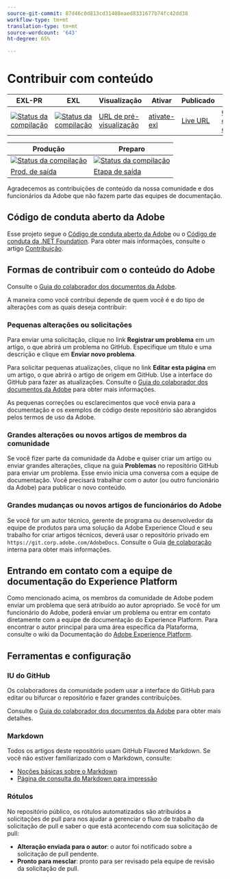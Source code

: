 ```yaml
---
source-git-commit: 87d46c0d813cd31408eaed8331677b74fc42dd38
workflow-type: tm+mt
translation-type: tm+mt
source-wordcount: '643'
ht-degree: 65%

---
```

# Contribuir com conteúdo

| EXL-PR | EXL | Visualização | Ativar | Publicado | Ajuda |
|--- |--- |--- |--- |--- |--- |
| [![Status da compilação](https://docs.ci.corp.adobe.com/view/exl-pr/job/experience-platform.en_pr-exl/badge/icon)](https://docs.ci.corp.adobe.com/view/exl-pr/job/experience-platform.en_pr-exl/lastBuild/) | [![Status da compilação](https://docs.ci.corp.adobe.com/view/exl-pr/job/experience-platform.en_exl/lastBuild/badge/icon)](https://docs.ci.corp.adobe.com/view/exl-pr/job/experience-platform.en_exl/lastBuild/lastBuild) | [URL de pré-visualização](https://experienceleague.corp.adobe.com/docs/experience-platform/rtcdp/overview.html?lang=en) | [ativate-exl](https://docs.ci.corp.adobe.com/job/experience-platform/build/) | [Live URL](https://experienceleague.adobe.com/docs/experience-platform/rtcdp/overview.html?lang=en) | [Guia de criação](https://experienceleague.adobe.com/docs/authoring-guide-exl/using/home.html?lang=en) |

| Produção | Preparo |
|---|---|
| [![Status da compilação](https://docs.ci.corp.adobe.com/job/experience-platform.en_production/badge/icon)](https://docs.ci.corp.adobe.com/job/experience-platform.en_production/lastBuild) | [![Status da compilação](https://docs.ci.corp.adobe.com/job/experience-platform.en_stage/badge/icon)](https://docs.ci.corp.adobe.com/job/experience-platform.en_stage/lastBuild) |
| [Prod. de saída](https://docs.adobe.com/content/help/pt-BR/experience-platform/landing/home.html) | [Etapa de saída](https://docs-stg.corp.adobe.com/content/help/en/experience-platform/landing/home.html) |

Agradecemos as contribuições de conteúdo da nossa comunidade e dos funcionários da Adobe que não fazem parte das equipes de documentação.

## Código de conduta aberto da Adobe

Esse projeto segue o [Código de conduta aberto da Adobe](code-of-conduct.md) ou o [Código de conduta da .NET Foundation](https://dotnetfoundation.org/code-of-conduct). Para obter mais informações, consulte o artigo [Contribuição](contributing.md).

## Formas de contribuir com o conteúdo do Adobe

Consulte o [Guia do colaborador dos documentos da Adobe](https://docs.adobe.com/help/en/contributor/contributor-guide/introduction.html).

A maneira como você contribui depende de quem você é e do tipo de alterações com as quais deseja contribuir:

### Pequenas alterações ou solicitações

Para enviar uma solicitação, clique no link **Registrar um problema** em um artigo, o que abrirá um problema no GitHub. Especifique um título e uma descrição e clique em **Enviar novo problema**.

Para solicitar pequenas atualizações, clique no link **Editar esta página** em um artigo, o que abrirá o artigo de origem em GitHub. Use a interface do GitHub para fazer as atualizações. Consulte o [Guia do colaborador dos documentos da Adobe](https://docs.adobe.com/help/en/contributor/contributor-guide/introduction.html) para obter mais informações.

As pequenas correções ou esclarecimentos que você envia para a documentação e os exemplos de código deste repositório são abrangidos pelos termos de uso da Adobe.

### Grandes alterações ou novos artigos de membros da comunidade

Se você fizer parte da comunidade da Adobe e quiser criar um artigo ou enviar grandes alterações, clique na guia **Problemas** no repositório GitHub para enviar um problema. Esse envio inicia uma conversa com a equipe de documentação. Você precisará trabalhar com o autor (ou outro funcionário da Adobe) para publicar o novo conteúdo.

<!--
If you submit a pull request with significant changes to documentation and code examples, you'll see a message in the pull request asking you to submit an online contribution license agreement (CLA). You must complete the online form before we can review your pull request.
-->

### Grandes mudanças ou novos artigos de funcionários do Adobe

Se você for um autor técnico, gerente de programa ou desenvolvedor da equipe de produtos para uma solução da Adobe Experience Cloud e seu trabalho for criar artigos técnicos, deverá usar o repositório privado em `https://git.corp.adobe.com/AdobeDocs`. Consulte o Guia [de colaboração](https://docs.adobe.com/content/help/en/collaborative-doc-instructions/collaboration-guide/home.html) interna para obter mais informações.

<!--Employees from other parts of the Adobe world should use the public repo for minor updates.-->

## Entrando em contato com a equipe de documentação do Experience Platform

Como mencionado acima, os membros da comunidade de Adobe podem enviar um problema que será atribuído ao autor apropriado. Se você for um funcionário do Adobe, poderá enviar um problema ou entrar em contato diretamente com a equipe de documentação do Experience Platform. Para encontrar o autor principal para uma área específica da Plataforma, consulte o wiki da Documentação do [Adobe Experience Platform](https://wiki.corp.adobe.com/display/DMSArchitecture/Adobe+Experience+Platform+Documentation).

## Ferramentas e configuração

### IU do GitHub

Os colaboradores da comunidade podem usar a interface do GitHub para editar ou bifurcar o repositório e fazer grandes contribuições.

Consulte o [Guia do colaborador dos documentos da Adobe](https://docs.adobe.com/help/en/contributor/contributor-guide/introduction.html) para obter mais detalhes.

### Markdown

Todos os artigos deste repositório usam GitHub Flavored Markdown. Se você não estiver familiarizado com o Markdown, consulte:

* [Noções básicas sobre o Markdown](https://help.github.com/articles/getting-started-with-writing-and-formatting-on-github/)
* [Página de consulta do Markdown para impressão](https://guides.github.com/pdfs/markdown-cheatsheet-online.pdf)

### Rótulos

No repositório público, os rótulos automatizados são atribuídos a solicitações de pull para nos ajudar a gerenciar o fluxo de trabalho da solicitação de pull e saber o que está acontecendo com sua solicitação de pull:

* **Alteração enviada para o autor**: o autor foi notificado sobre a solicitação de pull pendente.
* **Pronto para mesclar**: pronto para ser revisado pela equipe de revisão da solicitação de pull.
